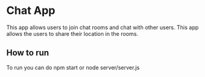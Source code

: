# Chat App

This app allows users to join chat rooms and chat with other users. This app allows the users to share their location in the rooms.

## How to run

To run you can do npm start or node server/server.js

